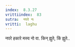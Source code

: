 ```yaml
---
index:  8.3.27
vrittiindex:  83
sutra:  नपरे नः
vritti:  laghu 
---
```


नपरे हकारे मस्य नो वा. किन् ह्नुते, किं ह्नुते..

